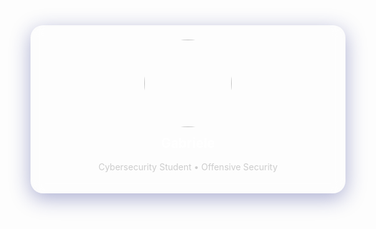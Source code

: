 <div align="center">
  <div style="backdrop-filter: blur(10px); background: rgba(255, 255, 255, 0.1); border-radius: 20px; padding: 20px 40px; box-shadow: 0 8px 32px 0 rgba(31, 38, 135, 0.37);">
    <img src="https://avatars.githubusercontent.com/u/75644914?v=4" width="140" style="border-radius: 50%; border: 3px solid #ffffff33;" />
    <h2 style="color: #fff; margin-top: 10px;">Gabriele</h2>
    <p style="color: #ccc;">Cybersecurity Student • Offensive Security</p>
  </div>
</div>